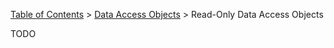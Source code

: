 [Table of Contents](tutorial-toc.html) > [Data Access Objects](tutorial-dao.html) > Read-Only Data Access Objects

TODO
